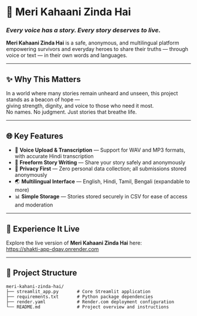 # 📖 Meri Kahaani Zinda Hai

### _Every voice has a story. Every story deserves to live._

**Meri Kahaani Zinda Hai** is a safe, anonymous, and multilingual platform empowering survivors and everyday heroes to share their truths — through voice or text — in their own words and languages.

---

## ✨ Why This Matters

In a world where many stories remain unheard and unseen, this project stands as a beacon of hope —  
giving strength, dignity, and voice to those who need it most.  
No names. No judgment. Just stories that breathe life.

---

## 🌐 Key Features

- 🎤 **Voice Upload & Transcription** — Support for WAV and MP3 formats, with accurate Hindi transcription  
- 📝 **Freeform Story Writing** — Share your story safely and anonymously  
- 🔐 **Privacy First** — Zero personal data collection; all submissions stored anonymously  
- 🌏 **Multilingual Interface** — English, Hindi, Tamil, Bengali (expandable to more)  
- 📊 **Simple Storage** — Stories stored securely in CSV for ease of access and moderation  

---

## 🚀 Experience It Live

Explore the live version of **Meri Kahaani Zinda Hai** here:  
https://shakti-app-dqav.onrender.com

---

## 📁 Project Structure

```text
meri-kahani-zinda-hai/
├── streamlit_app.py       # Core Streamlit application  
├── requirements.txt       # Python package dependencies  
├── render.yaml            # Render.com deployment configuration  
└── README.md              # Project overview and instructions  
